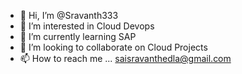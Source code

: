 - 👋 Hi, I’m @Sravanth333
- 👀 I’m interested in Cloud Devops
- 🌱 I’m currently learning SAP
- 💞️ I’m looking to collaborate on Cloud Projects
- 📫 How to reach me ... saisravanthedla@gmail.com

<!---
Sravanth333/Sravanth333 is a ✨ special ✨ repository because its `README.md` (this file) appears on your GitHub profile.
You can click the Preview link to take a look at your changes.
--->
